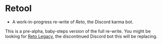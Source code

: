# Retool
- A work-in-progress re-write of _Reto_, the Discord karma bot.

This is a pre-alpha, baby-steps version of the full re-write.
You might be looking for [Reto Legacy](https://github.com/honiemun/reto-legacy), the discontinued Discord bot this will be replacing.
